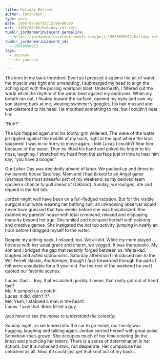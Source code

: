 ```yaml
---
title: Holiday Retreat
author: lmvincent
type: post
date: 2005-09-05T18:13:00+00:00
url: /2005/09/05/holiday-retreat/
tumblr_jordanmarinvincent_permalink:
  - https://jordanmarinvincent.tumblr.com/post/15658858922/holiday-retreat
tumblr_jordanmarinvincent_id:
  - 15658858922
tags:
  - Journey
  - the journey

---
```

The knot in my back throbbed. Even as I pressed it against the jet of water, the muscle was tight and unrelenting. I submerged my head to align the aching spot with the pulsing whirlpool blast. Underneath, I filtered out the world while the rhythm of the water beat against my eardrums. When my breath ran out, I floated toward the surface, opened my eyes and saw my son staring back at me, wearing swimmer&rsquo;s goggles, his hair mussed and wet-plastered to his head. He mouthed something to me, but I couldn&rsquo;t hear him.

&ldquo;Huh?&rdquo;

The lips flapped again and his toothy grin widened. The wake of the water jet rippled against the middle of my back, right at the spot where the knot spasmed. I was in no hurry to move again. I told Lucas I couldn&rsquo;t hear him because of the water. Then he lifted his hand and poked his finger to his nose, laughing. I stretched my head from the surface just in time to hear him say, &ldquo;you have a booger.&rdquo;<a name="more"></a>

Our Labor Day was decidedly absent of labor. We packed up and drove to my parents house Saturday. Mom and I had tickets to an Angel game (perhaps the most stressful part of my weekend, as my beloved team spoiled a chance to pull ahead of Oakland). Sunday, we lounged, ate and dipped in the hot tub.

Jordan might well have been on a full-fledged vacation. But for the visible surgical scar while wearing her bathing suit, an unknowing observer would never have guessed that two weeks before she was hospitalized. She roamed my parents&rsquo; house with total command, relaxed and displaying maturity beyond her age. She smiled and occupied herself with coloring and creative games. She instigated the hot tub activity, jumping in nearly an hour before I dragged myself to the water.

Despite my aching back, I relaxed, too. We all did. While my mom played hostess with her usual grace and charm, we vegged. It was therapeutic. My son and I bridged the gap that recently forged between us. We talked, laughed and acted sophomoric. Saturday afternoon I introduced him to the Will Ferrell classic, _Anchorman_, though I fast-forwarded through the parts I felt were unsuitable for a 9 year-old. For the rest of the weekend he and I quoted our favorite scenes.

Lucas: Dad &hellip; Boy, that escalated quickly. I mean, that really got out of hand fast!  
Me: It jumped up a notch!  
Lucas: It did, didn&rsquo;t it?  
Me: Yeah, I stabbed a man in the heart!  
Lucas: I saw that. Brick killed a guy.

_(you have to see the movie to understand the comedy)_

Sunday night, as we loaded into the car to go home, our family was hugging, laughing and talking again. Jordan carried herself with great poise. Somehow she&rsquo;s grown. She occupies much of her time coloring (in the lines) and practicing her letters. There is a sense of determination in her actions, but it is noble and stoic, not desperate. Her composure has unlocked us all. Now, if I could just get that knot out of my back&hellip;

<div class="blogger-post-footer">
  <img loading="lazy" width="1" height="1" src="https://blogger.googleusercontent.com/tracker/9039099668816362935-8763949047203281206?l=jordansjourney2.blogspot.com" alt="" />
</div>